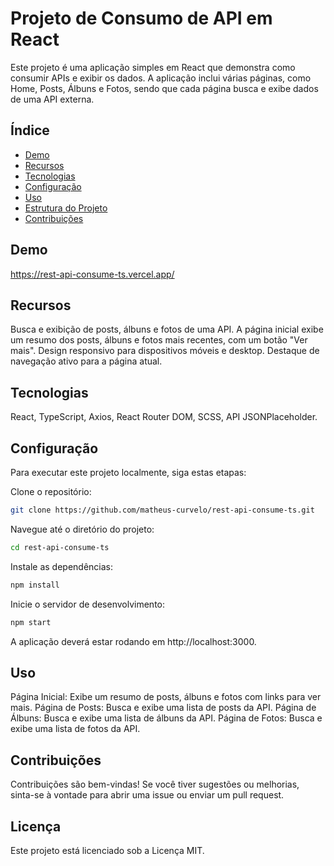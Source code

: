# Projeto de Consumo de API em React

Este projeto é uma aplicação simples em React que demonstra como consumir APIs e exibir os dados. A aplicação inclui várias páginas, como Home, Posts, Álbuns e Fotos, sendo que cada página busca e exibe dados de uma API externa.

## Índice

- [Demo](#demo)
- [Recursos](#recursos)
- [Tecnologias](#tecnologias)
- [Configuração](#configuração)
- [Uso](#uso)
- [Estrutura do Projeto](#Estrutura-do-Projeto)
- [Contribuições](#contribuições)

## Demo
https://rest-api-consume-ts.vercel.app/

## Recursos
Busca e exibição de posts, álbuns e fotos de uma API.
A página inicial exibe um resumo dos posts, álbuns e fotos mais recentes, com um botão "Ver mais".
Design responsivo para dispositivos móveis e desktop.
Destaque de navegação ativo para a página atual.

## Tecnologias

React,
TypeScript,
Axios,
React Router DOM,
SCSS,
API JSONPlaceholder.

## Configuração

Para executar este projeto localmente, siga estas etapas:

Clone o repositório:
   ```bash
   git clone https://github.com/matheus-curvelo/rest-api-consume-ts.git
   ```
   
Navegue até o diretório do projeto:

   ```bash
   cd rest-api-consume-ts
   ```

Instale as dependências:

   ```bash
   npm install
   ```

Inicie o servidor de desenvolvimento:

   ```bash
   npm start
   ```

A aplicação deverá estar rodando em http://localhost:3000.

## Uso
Página Inicial: Exibe um resumo de posts, álbuns e fotos com links para ver mais.
Página de Posts: Busca e exibe uma lista de posts da API.
Página de Álbuns: Busca e exibe uma lista de álbuns da API.
Página de Fotos: Busca e exibe uma lista de fotos da API.

## Contribuições
Contribuições são bem-vindas! Se você tiver sugestões ou melhorias, sinta-se à vontade para abrir uma issue ou enviar um pull request.

## Licença
Este projeto está licenciado sob a Licença MIT.
